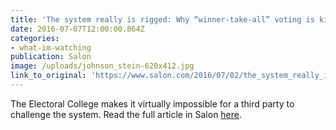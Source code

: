 ```yaml
---
title: 'The system really is rigged: Why “winner-take-all” voting is killing our democracy'
date: 2016-07-07T12:00:00.864Z
categories: 
- what-im-watching
publication: Salon
image: /uploads/johnson_stein-620x412.jpg
link_to_original: 'https://www.salon.com/2016/07/02/the_system_really_is_rigged_why_winner_take_all_voting_is_killing_our_democracy/'
---
```



The Electoral College makes it virtually impossible for a third party to challenge the system. Read the full article in Salon [here](https://www.salon.com/2016/07/02/the_system_really_is_rigged_why_winner_take_all_voting_is_killing_our_democracy/).
